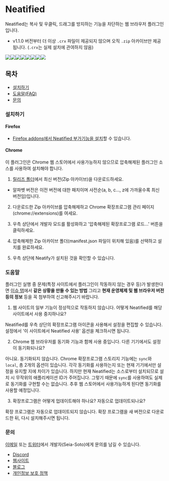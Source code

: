 # Neatified

Neatified는 복사 및 우클릭, 드래그를 방지하는 기능을 차단하는 웹 브라우저 플러그인입니다.

- v1.1.0 버전부터 더 이상 `.crx` 파일이 제공되지 않으며 오직 `.zip` 아카이브만 제공됩니다. (`.crx`는 실제 설치에 관여하지 않음)

[![](https://sourcerer.io/fame/Seia-Soto/Seia-Soto/neatified/images/0)](https://sourcerer.io/fame/Seia-Soto/Seia-Soto/neatified/links/0)[![](https://sourcerer.io/fame/Seia-Soto/Seia-Soto/neatified/images/1)](https://sourcerer.io/fame/Seia-Soto/Seia-Soto/neatified/links/1)[![](https://sourcerer.io/fame/Seia-Soto/Seia-Soto/neatified/images/2)](https://sourcerer.io/fame/Seia-Soto/Seia-Soto/neatified/links/2)[![](https://sourcerer.io/fame/Seia-Soto/Seia-Soto/neatified/images/3)](https://sourcerer.io/fame/Seia-Soto/Seia-Soto/neatified/links/3)[![](https://sourcerer.io/fame/Seia-Soto/Seia-Soto/neatified/images/4)](https://sourcerer.io/fame/Seia-Soto/Seia-Soto/neatified/links/4)[![](https://sourcerer.io/fame/Seia-Soto/Seia-Soto/neatified/images/5)](https://sourcerer.io/fame/Seia-Soto/Seia-Soto/neatified/links/5)[![](https://sourcerer.io/fame/Seia-Soto/Seia-Soto/neatified/images/6)](https://sourcerer.io/fame/Seia-Soto/Seia-Soto/neatified/links/6)[![](https://sourcerer.io/fame/Seia-Soto/Seia-Soto/neatified/images/7)](https://sourcerer.io/fame/Seia-Soto/Seia-Soto/neatified/links/7)

## 목차

- [설치하기](#설치하기)
- [도움말(FAQ)](#도움말)
- [문의](#문의)

### 설치하기

#### Firefox

* [Firefox addons에서 Neatified 부가기능을 설치](https://addons.mozilla.org/addon/neatified/)할 수 있습니다.

#### Chrome

이 플러그인은 Chrome 웹 스토어에서 사용가능하지 않으므로 압축해제된 플러그인 소스를 사용하여 설치해야 합니다.

1. [릴리즈 폴더](/dist)에서 최신 버전(Zip 아카이브)을 다운로드하세요.

* 알파벳 버전은 이전 버전에 대한 패치이며 사전순(a, b, c..., z에 가까울수록 최신 버전임)입니다.

2. 다운로드한 Zip 아카이브를 압축해제하고 Chrome 확장프로그램 관리 페이지(chrome://extensions)를 여세요.

3. 우측 상단에서 개발자 모드를 활성화하고 '압축해제된 확장프로그램 로드...' 버튼을 클릭하세요.

4. 압축해제한 Zip 아카이브 폴더(manifest.json 파일이 위치해 있음)를 선택하고 설치를 완료하세요.

5. 우측 상단에 Neatify가 설치된 것을 확인할 수 있습니다.

### 도움말

플러그인 실행 중 문제(특정 사이트에서 플러그인이 작동하지 않는 경우 등)가 발생한다면 [이슈 탭](https://github.com/Seia-Soto/neatified/issues)에서 **같은 상황을 만들 수 있는 방법** 그리고 **현재 운영체제 및 웹 브라우저 버전 등의 정보** 등을 꼭 첨부하여 신고해주시기 바랍니다.

1. 웹 사이트의 일부 기능이 정상적으로 작동하지 않습니다. 어떻게 Neatified를 해당 사이트에서 사용 중지하나요?

Neatified를 우측 상단의 확장프로그램 아이콘을 사용해서 설정을 편집할 수 있습니다. 설정에서 '이 사이트에서 Neatified 사용' 옵션을 체크하시면 됩니다.

2. Chrome 웹 브라우저를 동기화 기능과 함께 사용 중입니다. 다른 기기에서도 설정이 동기화되나요?

아니요. 동기화되지 않습니다. Chrome 확장프로그램 스토리지 기능에는 `sync`와 `local`, 총 2개의 옵션이 있습니다.
각각 동기화를 사용하는지 또는 현재 기기에서만 설정을 유지할 지에 차이가 있습니다.
하지만 현재 Neatified는 소스로부터 설치되므로 설치 시 무작위의 애플리케이션 ID가 주어집니다.
그렇기 때문에 `sync`를 사용하여도 실제로 동기화를 구현할 수는 없습니다. 추후 웹 스토어에서 사용가능하게 된다면 동기화를 사용할 예정입니다.

3. 확장프로그램은 어떻게 업데이트해야 하나요? 자동으로 업데이트되나요?

확장 프로그램은 자동으로 업데이트되지 않습니다. 확장 프로그램을 새 버전으로 다운로드한 뒤, 다시 설치해주시면 됩니다.

### 문의

[이메일](mailto:seia@outlook.kr) 또는 [트위터](https://twitter.com/Seia_Soto)에서 개발자(Seia-Soto)에게 문의를 남길 수 있습니다.

- [Discord](https://discordapp.com/invite/vAEBXWY)
- [웹사이트](https://seia.io)
- [블로그](https://b2.seia.io)
- [개인정보 보호 정책](https://b2.seia.io/privacy-policy)
